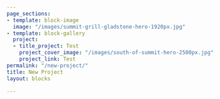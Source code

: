 ```yaml
---
page_sections:
- template: block-image
  image: "/images/summit-grill-gladstone-hero-1920px.jpg"
- template: block-gallery
  project:
  - title_project: Test
    project_cover_image: "/images/south-of-summit-hero-2500px.jpg"
    project_link: Test
permalink: "/new-project/"
title: New Project
layout: blocks

---
```

